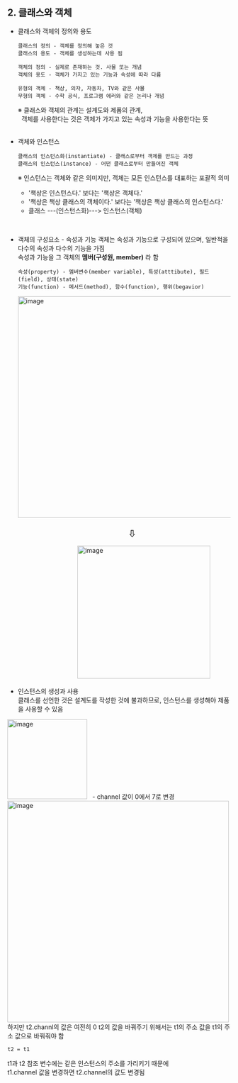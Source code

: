 ## 2. 클래스와 객체

* 클래스와 객체의 정의와 용도
  ```
  클래스의 정의 - 객체를 정의해 놓은 것
  클래스의 용도 - 객체를 생성하는데 사용 됨
  ```

  ```
  객체의 정의 - 실제로 존재하는 것. 사물 또는 개념
  객체의 용도 - 객체가 가지고 있는 기능과 속성에 따라 다름
  ```
  
  ```
  유형의 객체 - 책상, 의자, 자동차, TV와 같은 사물
  무형의 객체 - 수학 공식, 프로그램 에러와 같은 논리나 개념
  ```
  	
  ※ 클래스와 객체의 관계는 설계도와 제품의 관계,  
  &nbsp; 객체를 사용한다는 것은 객체가 가지고 있는 속성과 기능을 사용한다는 뜻  
  <br>
  
* 객체와 인스턴스 
  ```
  클래스의 인스턴스화(instantiate) - 클래스로부터 객체를 만드는 과정
  클래스의 인스턴스(instance) - 어떤 클래스로부터 만들어진 객체
  ```
  ※ 인스턴스는 객체와 같은 의미지만, 객체는 모든 인스턴스를 대표하는 포괄적 의미
    * '책상은 인스턴스다.' 보다는 '책상은 객체다.'
    * '책상은 책상 클래스의 객체이다.' 보다는 '책상은 책상 클래스의 인스턴스다.'
    * 클래스 ---(인스턴스화)---> 인스턴스(객체)
 <br>
 
* 객체의 구성요소 - 속성과 기능
 객체는 속성과 기능으로 구성되어 있으며, 일반적을 다수의 속성과 다수의 기능을 가짐   
 속성과 기능을 그 객체의 **멤버(구성원, member)** 라 함
 
  ``` 
  속성(property) - 멤버변수(member variable), 특성(atttibute), 필드(field), 상태(state)
  기능(function) - 메서드(method), 함수(function), 행위(begavior)
  ```
  <img width="500" alt="image" src="https://user-images.githubusercontent.com/88488179/187078387-e33008c5-6c11-4530-8d1e-14cfdb653e0a.png">  
### 　　　　　　　　　　 　   　　　　　  ⇩  
　　　　　　　　　       　　<img width="300" alt="image" src="https://user-images.githubusercontent.com/88488179/187079602-24992c33-7984-486d-b972-18ab999ae274.png">
<br>

* 인스턴스의 생성과 사용  
클래스를 선언한 것은 설계도를 작성한 것에 불과하므로, 인스턴스를 생성해야 제품을 사용할 수 있음
<img width="180" alt="image" src="https://user-images.githubusercontent.com/88488179/187079759-06cbb8c3-0be9-4071-a586-0d955d63d551.png">
&nbsp; - channel 값이 0에서 7로 변경
<img width="500" alt="image" src="https://user-images.githubusercontent.com/88488179/187080066-8be9fe60-0f14-44fe-8b18-89557f625625.png">
하지만 t2.channl의 값은 여전히 0
t2의 값을 바꿔주기 위해서는 t1의 주소 값을 t1의 주소 값으로 바꿔줘야 함  

```
t2 = t1
```
t1과 t2 참조 변수에는 같은 인스턴스의 주소를 가리키기 때문에  
t1.channel 값을 변경하면 t2.channel의 값도 변경됨 

